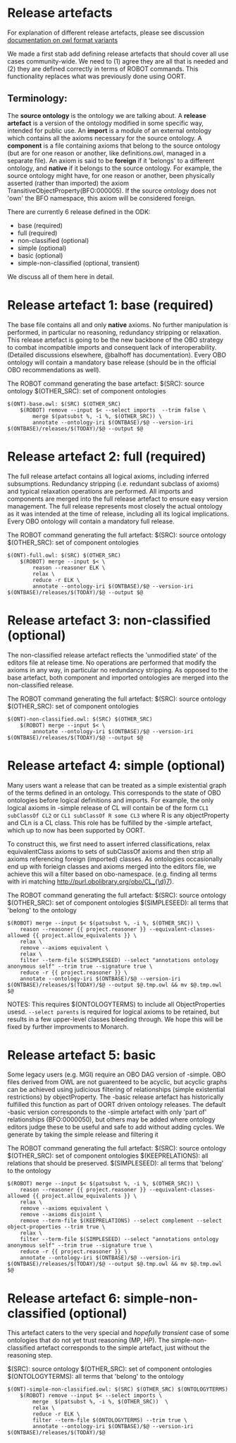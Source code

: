 # Release artefacts

For explanation of different release artefacts, please see discussion [documentation on owl format variants](../explanation/owl-format-variants.md)

We made a first stab add defining release artefacts that should cover all use cases community-wide. We need to (1) agree they are all that is needed and (2) they are defined correctly in terms of ROBOT commands. This functionality replaces what was previously done using OORT.

## Terminology:

The **source ontology** is the ontology we are talking about. A **release artefact** is a version of the ontology modified in some specific way, intended for public use. An **import** is a module of an external ontology which contains all the axioms necessary for the source ontology. A **component** is a file containing axioms that belong to the source ontology (but are for one reason or another, like definitions.owl, managed in a separate file). An axiom is said to be **foreign** if it 'belongs' to a different ontology, and **native** if it belongs to the source ontology. For example, the source ontology might have, for one reason or another, been physically asserted (rather than imported) the axiom TransitiveObjectProperty(BFO:000005). If the source ontology does not 'own' the BFO namespace, this axiom will be considered foreign.

There are currently 6 release defined in the ODK:

- base (required)
- full (required)
- non-classified (optional)
- simple (optional)
- basic (optional)
- simple-non-classified (optional, transient)

We discuss all of them here in detail.

# Release artefact 1: base (required)

The base file contains all and only **native** axioms. No further manipulation is performed, in particular no reasoning, redundancy stripping or relaxation. This release artefact is going to be the new backbone of the OBO strategy to combat incompatible imports and consequent lack of interoperability. (Detailed discussions elsewhere, @balhoff has documentation). Every OBO ontology will contain a mandatory base release (should be in the official OBO recommendations as well).

The ROBOT command generating the base artefact:
$(SRC): source ontology
$(OTHER_SRC): set of component ontologies

```
$(ONT)-base.owl: $(SRC) $(OTHER_SRC)
	$(ROBOT) remove --input $< --select imports  --trim false \
		merge $(patsubst %, -i %, $(OTHER_SRC)) \
		annotate --ontology-iri $(ONTBASE)/$@ --version-iri $(ONTBASE)/releases/$(TODAY)/$@ --output $@
```

# Release artefact 2: full (required)

The full release artefact contains all logical axioms, including inferred subsumptions. Redundancy stripping (i.e. redundant subclass of axioms) and typical relaxation operations are performed. All imports and components are merged into the full release artefact to ensure easy version management. The full release represents most closely the actual ontology as it was intended at the time of release, including all its logical implications. Every OBO ontology will contain a mandatory full release.

The ROBOT command generating the full artefact:
$(SRC): source ontology
$(OTHER_SRC): set of component ontologies

```
$(ONT)-full.owl: $(SRC) $(OTHER_SRC)
	$(ROBOT) merge --input $< \
		reason --reasoner ELK \
		relax \
		reduce -r ELK \
		annotate --ontology-iri $(ONTBASE)/$@ --version-iri $(ONTBASE)/releases/$(TODAY)/$@ --output $@
```

# Release artefact 3: non-classified (optional)

The non-classified release artefact reflects the 'unmodified state' of the editors file at release time. No operations are performed that modify the axioms in any way, in particular no redundancy stripping. As opposed to the base artefact, both component and imported ontologies are merged into the non-classified release.

The ROBOT command generating the full artefact:
$(SRC): source ontology
$(OTHER_SRC): set of component ontologies

```
$(ONT)-non-classified.owl: $(SRC) $(OTHER_SRC)
	$(ROBOT) merge --input $< \
		annotate --ontology-iri $(ONTBASE)/$@ --version-iri $(ONTBASE)/releases/$(TODAY)/$@ --output $@
```

# Release artefact 4: simple (optional)

Many users want a release that can be treated as a simple existential graph of the terms defined in an ontology. This corresponds to the state of OBO ontologies before logical definitions and imports. For example, the only logical axioms in -simple release of CL will contain be of the form `CL1 subClassOf CL2` or `CL1 subClassOf R some CL3` where R is any objectProperty and CLn is a CL class. This role has be fulfilled by the -simple artefact, which up to now has been supported by OORT.

To construct this, we first need to assert inferred classifications, relax equivalentClass axioms to sets of subClassOf axioms and then strip all axioms referencing foreign (imported) classes. As ontologies occasionally end up with forieign classes and axioms merged into the editors file, we achieve this will a filter based on obo-namespace. (e.g. finding all terms with iri matching http://purl.obolibrary.org/obo/CL_{\d}7).

The ROBOT command generating the full artefact:
$(SRC): source ontology
$(OTHER_SRC): set of component ontologies
$(SIMPLESEED): all terms that 'belong' to the ontology

```
$(ROBOT) merge --input $< $(patsubst %, -i %, $(OTHER_SRC)) \
	reason --reasoner {{ project.reasoner }} --equivalent-classes-allowed {{ project.allow_equivalents }} \
	relax \
	remove --axioms equivalent \
	relax \
	filter --term-file $(SIMPLESEED) --select "annotations ontology anonymous self" --trim true --signature true \
	reduce -r {{ project.reasoner }} \
	annotate --ontology-iri $(ONTBASE)/$@ --version-iri $(ONTBASE)/releases/$(TODAY)/$@ --output $@.tmp.owl && mv $@.tmp.owl $@
```

NOTES: This requires $(ONTOLOGYTERMS) to include all ObjectProperties usesd. `--select parents` is required for logical axioms to be retained, but results in a few upper-level classes bleeding through. We hope this will be fixed by further improvments to Monarch.

# Release artefact 5: basic

Some legacy users (e.g. MGI) require an OBO DAG version of -simple. OBO files derived from OWL are not guarenteed to be acyclic, but acyclic graphs can be achieved using judicious filtering of relationships (simple existential restrictions) by objectProperty. The -basic release artefact has historically fulfilled this function as part of OORT driven ontology releases. The default -basic version corresponds to the -simple artefact with only 'part of' relationships (BFO:0000050), but others may be added where ontology editors judge these to be useful and safe to add without adding cycles. We generate by taking the simple release and filtering it

The ROBOT command generating the full artefact:
$(SRC): source ontology
$(OTHER_SRC): set of component ontologies
$(KEEPRELATIONS): all relations that should be preserved.
$(SIMPLESEED): all terms that 'belong' to the ontology

```
$(ROBOT) merge --input $< $(patsubst %, -i %, $(OTHER_SRC)) \
	reason --reasoner {{ project.reasoner }} --equivalent-classes-allowed {{ project.allow_equivalents }} \
	relax \
	remove --axioms equivalent \
	remove --axioms disjoint \
	remove --term-file $(KEEPRELATIONS) --select complement --select object-properties --trim true \
	relax \
	filter --term-file $(SIMPLESEED) --select "annotations ontology anonymous self" --trim true --signature true \
	reduce -r {{ project.reasoner }} \
	annotate --ontology-iri $(ONTBASE)/$@ --version-iri $(ONTBASE)/releases/$(TODAY)/$@ --output $@.tmp.owl && mv $@.tmp.owl $@
```

# Release artefact 6: simple-non-classified (optional)

This artefact caters to the very special and _hopefully transient_ case of some ontologies that do not yet trust reasoning (MP, HP). The simple-non-classified artefact corresponds to the simple artefact, just without the reasoning step.

$(SRC): source ontology
$(OTHER_SRC): set of component ontologies
$(ONTOLOGYTERMS): all terms that 'belong' to the ontology

```
$(ONT)-simple-non-classified.owl: $(SRC) $(OTHER_SRC) $(ONTOLOGYTERMS)
	$(ROBOT) remove --input $< --select imports \
		merge  $(patsubst %, -i %, $(OTHER_SRC))  \
		relax \
		reduce -r ELK \
		filter --term-file $(ONTOLOGYTERMS) --trim true \
		annotate --ontology-iri $(ONTBASE)/$@ --version-iri $(ONTBASE)/releases/$(TODAY)/$@
```
